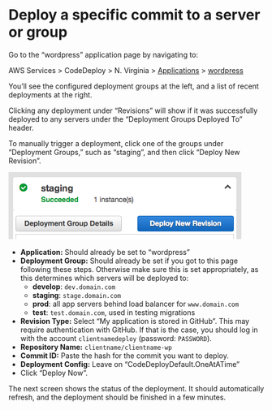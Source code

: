 # Deploy a specific commit to a server or group

Go to the “wordpress” application page by navigating to:

AWS Services > CodeDeploy > N. Virginia > [Applications](https://console.aws.amazon.com/codedeploy/home?region=us-east-1#/applications) > [wordpress](https://console.aws.amazon.com/codedeploy/home?region=us-east-1#/applications/wordpress)

You’ll see the configured deployment groups at the left, and a list of recent deployments at the right. 

Clicking any deployment under “Revisions” will show if it was successfully deployed to any servers under the “Deployment Groups Deployed To” header.

To manually trigger a deployment, click one of the groups under “Deployment Groups,” such as “staging”, and then click “Deploy New Revision”.

<img src="deployment_group_success.png">

* **Application:** Should already be set to “wordpress”
* **Deployment Group:** Should already be set if you got to this page following these steps. Otherwise make sure this is set appropriately, as this determines which servers will be deployed to:
  * **develop**: `dev.domain.com`
  * **staging**: `stage.domain.com`
  * **prod**: all app servers behind load balancer for `www.domain.com`
  * **test**: `test.domain.com`, used in testing migrations
* **Revision Type:** Select “My application is stored in GitHub”. This may require authentication with GitHub. If that is the case, you should log in with the account `clientnamedeploy` (password: `PASSWORD`).
* **Repository Name:** `clientname/clientname-wp`
* **Commit ID:** Paste the hash for the commit you want to deploy.
* **Deployment Config:** Leave on “CodeDeployDefault.OneAtATime”
* Click “Deploy Now”.

The next screen shows the status of the deployment. It should automatically refresh, and the deployment should be finished in a few minutes.
